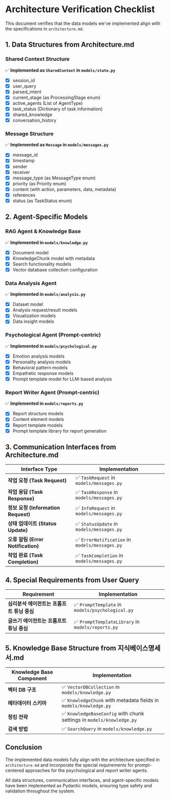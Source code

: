 # Architecture Verification Checklist

This document verifies that the data models we've implemented align with the specifications in `architecture.md`.

## 1. Data Structures from Architecture.md

### Shared Context Structure
✅ **Implemented as `SharedContext` in `models/state.py`**
- [x] session_id
- [x] user_query
- [x] parsed_intent
- [x] current_stage (as ProcessingStage enum)
- [x] active_agents (List of AgentType)
- [x] task_status (Dictionary of task information)
- [x] shared_knowledge
- [x] conversation_history

### Message Structure
✅ **Implemented as `Message` in `models/messages.py`**
- [x] message_id
- [x] timestamp
- [x] sender
- [x] receiver
- [x] message_type (as MessageType enum)
- [x] priority (as Priority enum)
- [x] content (with action, parameters, data, metadata)
- [x] references
- [x] status (as TaskStatus enum)

## 2. Agent-Specific Models

### RAG Agent & Knowledge Base
✅ **Implemented in `models/knowledge.py`**
- [x] Document model
- [x] KnowledgeChunk model with metadata
- [x] Search functionality models
- [x] Vector database collection configuration

### Data Analysis Agent
✅ **Implemented in `models/analysis.py`**
- [x] Dataset model
- [x] Analysis request/result models
- [x] Visualization models
- [x] Data insight models

### Psychological Agent (Prompt-centric)
✅ **Implemented in `models/psychological.py`**
- [x] Emotion analysis models
- [x] Personality analysis models
- [x] Behavioral pattern models
- [x] Empathetic response models
- [x] Prompt template model for LLM-based analysis

### Report Writer Agent (Prompt-centric)
✅ **Implemented in `models/reports.py`**
- [x] Report structure models
- [x] Content element models
- [x] Report template models
- [x] Prompt template library for report generation

## 3. Communication Interfaces from Architecture.md

| Interface Type | Implementation |
|----------------|---------------|
| **작업 요청 (Task Request)** | ✅ `TaskRequest` in `models/messages.py` |
| **작업 응답 (Task Response)** | ✅ `TaskResponse` in `models/messages.py` |
| **정보 요청 (Information Request)** | ✅ `InfoRequest` in `models/messages.py` |
| **상태 업데이트 (Status Update)** | ✅ `StatusUpdate` in `models/messages.py` |
| **오류 알림 (Error Notification)** | ✅ `ErrorNotification` in `models/messages.py` |
| **작업 완료 (Task Completion)** | ✅ `TaskCompletion` in `models/messages.py` |

## 4. Special Requirements from User Query

| Requirement | Implementation |
|-------------|---------------|
| **심리분석 에이전트는 프롬프트 튜닝 중심** | ✅ `PromptTemplate` in `models/psychological.py` |
| **글쓰기 에이전트는 프롬프트 튜닝 중심** | ✅ `PromptTemplateLibrary` in `models/reports.py` |

## 5. Knowledge Base Structure from 지식베이스명세서.md

| Knowledge Base Component | Implementation |
|--------------------------|---------------|
| **벡터 DB 구조** | ✅ `VectorDBCollection` in `models/knowledge.py` |
| **메타데이터 스키마** | ✅ `KnowledgeChunk` with metadata fields in `models/knowledge.py` |
| **청킹 전략** | ✅ `KnowledgeBaseConfig` with chunk settings in `models/knowledge.py` |
| **검색 방법** | ✅ `SearchQuery` in `models/knowledge.py` |

## Conclusion

The implemented data models fully align with the architecture specified in `architecture.md` and incorporate the special requirements for prompt-centered approaches for the psychological and report writer agents.

All data structures, communication interfaces, and agent-specific models have been implemented as Pydantic models, ensuring type safety and validation throughout the system. 